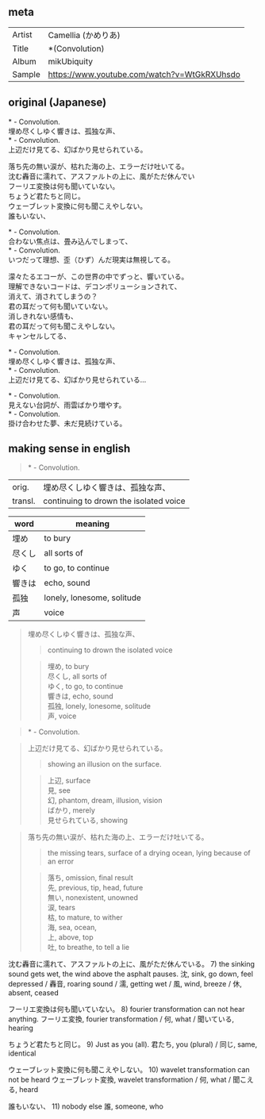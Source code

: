 ## meta

|        |                                             |
| ------ | ------------------------------------------- |
| Artist | Camellia (かめりあ)                         |
| Title  | \*(Convolution)                             |
| Album  | mikUbiquity                                 |
| Sample | https://www.youtube.com/watch?v=WtGkRXUhsdo |

## original (Japanese)

\* - Convolution.  
埋め尽くしゆく響きは、孤独な声、  
\* - Convolution.  
上辺だけ見てる、幻ばかり見せられている。

落ち先の無い涙が、枯れた海の上、エラーだけ吐いてる。  
沈む轟音に濡れて、アスファルトの上に、風がただ休んでい  
フーリエ変換は何も聞いていない。  
ちょうど君たちと同じ。  
ウェーブレット変換に何も聞こえやしない。  
誰もいない、

\* - Convolution.  
合わない焦点は、畳み込んでしまって、  
\* - Convolution.  
いつだって理想、歪（ひず）んだ現実は無視してる。

濛々たるエコーが、この世界の中でずっと、響いている。  
理解できないコードは、デコンポリューションされて、  
消えて、消されてしまうの？  
君の耳だって何も聞いていない。  
消しきれない感情も、  
君の耳だって何も聞こえやしない。  
キャンセルしてる、

\* - Convolution.  
埋め尽くしゆく響きは、孤独な声、  
\* - Convolution.  
上辺だけ見てる、幻ばかり見せられている…

\* - Convolution.  
見えない台詞が、雨雲ばかり増やす。  
\* - Convolution.  
掛け合わせた夢、未だ見続けている。

## making sense in english

> \* - Convolution.

|         |                                        |
| ------- | -------------------------------------- |
| orig.   | 埋め尽くしゆく響きは、孤独な声、       |
| transl. | continuing to drown the isolated voice |

| word   | meaning                    |
| ------ | -------------------------- |
| 埋め   | to bury                    |
| 尽くし | all sorts of               |
| ゆく   | to go, to continue         |
| 響きは | echo, sound                |
| 孤独   | lonely, lonesome, solitude |
| 声     | voice                      |

> 埋め尽くしゆく響きは、孤独な声、
>
> > continuing to drown the isolated voice
>
> > 埋め, to bury  
> > 尽くし, all sorts of  
> > ゆく, to go, to continue  
> > 響きは, echo, sound  
> > 孤独, lonely, lonesome, solitude  
> > 声, voice

> \* - Convolution.

> 上辺だけ見てる、幻ばかり見せられている。
>
> > showing an illusion on the surface.
>
> > 上辺, surface  
> > 見, see  
> > 幻, phantom, dream, illusion, vision  
> > ばかり, merely  
> > 見せられている, showing

> 落ち先の無い涙が、枯れた海の上、エラーだけ吐いてる。
>
> > the missing tears, surface of a drying ocean, lying because of an error
>
> > 落ち, omission, final result  
> > 先, previous, tip, head, future  
> > 無い, nonexistent, unowned  
> > 涙, tears  
> > 枯, to mature, to wither  
> > 海, sea, ocean,  
> > 上, above, top  
> > 吐, to breathe, to tell a lie

沈む轟音に濡れて、アスファルトの上に、風がただ休んでいる。 7) the sinking sound gets wet, the wind above the asphalt pauses.
沈, sink, go down, feel depressed /
轟音, roaring sound /
濡, getting wet /
風, wind, breeze /
休, absent, ceased

フーリエ変換は何も聞いていない。 8) fourier transformation can not hear anything.
フーリエ変換, fourier transformation /
何, what /
聞いている, hearing

ちょうど君たちと同じ。 9) Just as you (all).
君たち, you (plural) /
同じ, same, identical

ウェーブレット変換に何も聞こえやしない。 10) wavelet transformation can not be heard
ウェーブレット変換, wavelet transformation /
何, what /
聞こえる, heard

誰もいない、 11) nobody else
誰, someone, who
